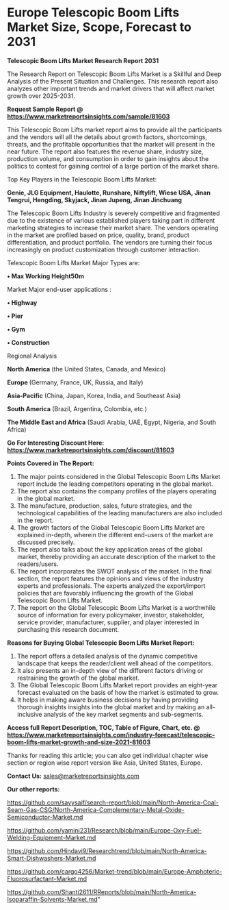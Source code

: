 # Europe Telescopic Boom Lifts Market Size, Scope, Forecast to 2031

<strong>Telescopic Boom Lifts Market Research Report 2031</strong>

The Research Report on Telescopic Boom Lifts Market is a Skillful and Deep Analysis of the Present Situation and Challenges. This research report also analyzes other important trends and market drivers that will affect market growth over 2025-2031.

<strong>Request Sample Report @ <a href=https://www.marketreportsinsights.com/sample/81603>https://www.marketreportsinsights.com/sample/81603</a></strong>

This Telescopic Boom Lifts market report aims to provide all the participants and the vendors will all the details about growth factors, shortcomings, threats, and the profitable opportunities that the market will present in the near future. The report also features the revenue share, industry size, production volume, and consumption in order to gain insights about the politics to contest for gaining control of a large portion of the market share.

Top Key Players in the Telescopic Boom Lifts Market:

<strong>Genie, JLG Equipment, Haulotte, Runshare, Niftylift, Wiese USA, Jinan Tengrui, Hengding, Skyjack, Jinan Jupeng, Jinan Jinchuang</strong>

The Telescopic Boom Lifts Industry is severely competitive and fragmented due to the existence of various established players taking part in different marketing strategies to increase their market share. The vendors operating in the market are profiled based on price, quality, brand, product differentiation, and product portfolio. The vendors are turning their focus increasingly on product customization through customer interaction.

Telescopic Boom Lifts Market Major Types are:

<strong>• Max Working Height50m</strong>

Market Major end-user applications :

<strong>• Highway

• Pier

• Gym

• Construction</strong>

Regional Analysis

</u><strong><b>North America</b></strong> (the United States, Canada, and Mexico)

<strong><b>Europe </b></strong>(Germany, France, UK, Russia, and Italy)

<strong><b>Asia-Pacific</b></strong> (China, Japan, Korea, India, and Southeast Asia)

<strong><b>South America</b></strong> (Brazil, Argentina, Colombia, etc.)

<strong><b>The Middle East and Africa</b></strong> (Saudi Arabia, UAE, Egypt, Nigeria, and South Africa)

<strong>Go For Interesting Discount Here: <a href=https://www.marketreportsinsights.com/discount/81603>https://www.marketreportsinsights.com/discount/81603</a></strong>

<strong>Points Covered in The Report:</strong>
<ol>
  <li>The major points considered in the Global Telescopic Boom Lifts Market report include the leading competitors operating in the global market.</li>
  <li>The report also contains the company profiles of the players operating in the global market.</li>
  <li>The manufacture, production, sales, future strategies, and the technological capabilities of the leading manufacturers are also included in the report.</li>
  <li>The growth factors of the Global Telescopic Boom Lifts Market are explained in-depth, wherein the different end-users of the market are discussed precisely.</li>
  <li>The report also talks about the key application areas of the global market, thereby providing an accurate description of the market to the readers/users.</li>
  <li>The report incorporates the SWOT analysis of the market. In the final section, the report features the opinions and views of the industry experts and professionals. The experts analyzed the export/import policies that are favorably influencing the growth of the Global Telescopic Boom Lifts Market.</li>
  <li>The report on the Global Telescopic Boom Lifts Market is a worthwhile source of information for every policymaker, investor, stakeholder, service provider, manufacturer, supplier, and player interested in purchasing this research document.</li>
</ol>
<strong>Reasons for Buying Global Telescopic Boom Lifts Market Report:</strong>

<ol>
  <li>The report offers a detailed analysis of the dynamic competitive landscape that keeps the reader/client well ahead of the competitors.</li>
  <li>It also presents an in-depth view of the different factors driving or restraining the growth of the global market.</li>
  <li>The Global Telescopic Boom Lifts Market report provides an eight-year forecast evaluated on the basis of how the market is estimated to grow.</li>
  <li>It helps in making aware business decisions by having providing thorough insights insights into the global market and by making an all-inclusive analysis of the key market segments and sub-segments.</li>
</ol>
<strong>Access full Report Description, TOC, Table of Figure, Chart, etc. @ <a href=https://www.marketreportsinsights.com/industry-forecast/telescopic-boom-lifts-market-growth-and-size-2021-81603>https://www.marketreportsinsights.com/industry-forecast/telescopic-boom-lifts-market-growth-and-size-2021-81603</a></strong>


Thanks for reading this article; you can also get individual chapter wise section or region wise report version like Asia, United States, Europe.

<strong>Contact Us:</strong>
sales@marketreportsinsights.com

<strong>Our other reports:</strong>

<a href=https://github.com/sayysaif/search-report/blob/main/North-America-Coal-Seam-Gas-CSG/North-America-Complementary-Metal-Oxide-Semiconductor-Market.md>https://github.com/sayysaif/search-report/blob/main/North-America-Coal-Seam-Gas-CSG/North-America-Complementary-Metal-Oxide-Semiconductor-Market.md</a>

<a href=https://github.com/yamini231/Research/blob/main/Europe-Oxy-Fuel-Welding-Equipment-Market.md>https://github.com/yamini231/Research/blob/main/Europe-Oxy-Fuel-Welding-Equipment-Market.md</a>

<a href=https://github.com/Hindavi9/Researchtrend/blob/main/North-America-Smart-Dishwashers-Market.md>https://github.com/Hindavi9/Researchtrend/blob/main/North-America-Smart-Dishwashers-Market.md</a>

<a href=https://github.com/cargo4256/Market-trend/blob/main/Europe-Amphoteric-Fluorosurfactant-Market.md>https://github.com/cargo4256/Market-trend/blob/main/Europe-Amphoteric-Fluorosurfactant-Market.md</a>

<a href=https://github.com/Shanti2611/RReports/blob/main/North-America-Isoparaffin-Solvents-Market.md>https://github.com/Shanti2611/RReports/blob/main/North-America-Isoparaffin-Solvents-Market.md</a>"
